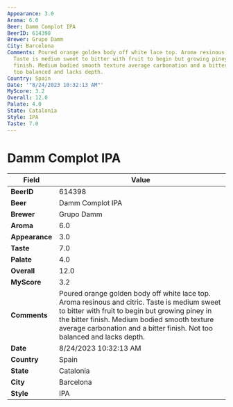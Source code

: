 ```yaml
---
Appearance: 3.0
Aroma: 6.0
Beer: Damm Complot IPA
BeerID: 614398
Brewer: Grupo Damm
City: Barcelona
Comments: Poured orange golden body off white lace top. Aroma resinous and citric.
  Taste is medium sweet to bitter with fruit to begin but growing piney in the bitter
  finish. Medium bodied smooth texture average carbonation and a bitter finish. Not
  too balanced and lacks depth.
Country: Spain
Date: '"8/24/2023 10:32:13 AM"'
MyScore: 3.2
Overall: 12.0
Palate: 4.0
State: Catalonia
Style: IPA
Taste: 7.0
---
```


# Damm Complot IPA

| Field         | Value |
|---------------|-------|
| **BeerID** | 614398 |
| **Beer** | Damm Complot IPA |
| **Brewer** | Grupo Damm |
| **Aroma** | 6.0 |
| **Appearance** | 3.0 |
| **Taste** | 7.0 |
| **Palate** | 4.0 |
| **Overall** | 12.0 |
| **MyScore** | 3.2 |
| **Comments** | Poured orange golden body off white lace top. Aroma resinous and citric. Taste is medium sweet to bitter with fruit to begin but growing piney in the bitter finish. Medium bodied smooth texture average carbonation and a bitter finish. Not too balanced and lacks depth. |
| **Date** | 8/24/2023 10:32:13 AM |
| **Country** | Spain |
| **State** | Catalonia |
| **City** | Barcelona |
| **Style** | IPA |

